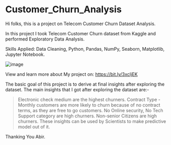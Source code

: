 # Customer_Churn_Analysis
 
 Hi folks, this is a project on Telecom Customer Churn Dataset Analysis.
 
 In this project I took Telecom Customer Churn dataset from Kaggle and performed Exploratory Data Analysis.


Skills Applied: Data Cleaning, Python, Pandas, NumPy, Seaborn, Matplotlib, Jupyter Notebook.

![image](https://user-images.githubusercontent.com/111905512/216779696-2b8101d8-77e6-45f1-9543-153fd00303e3.png)


View and learn more about My project on:
https://bit.ly/3xcljEK

The basic goal of this project is to derive at final insights after exploring the dataset.
The main insights that I got after exploring the dataset are:-
>Electronic check medium are the highest churners.
>Contract Type - Monthly customers are more likely to churn because of no contract terms, as they are free to go customers. 
>No Online security, No Tech Support category are high churners.
>Non-senior Citizens are high churners.
These insights can be used by Scientists to make predictive model out of it.


Thanking You
Abir.
